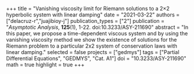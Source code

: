 +++
title = "Vanishing viscosity limit for Riemann solutions to a 2×2 hyperbolic system with linear damping"
date = "2021-03-22"
authors = ["delacruz-r","juajibioy-j"]
publication_types = ["2"]
publication = "*Asymptotic Analysis*, **125**(1), 1-22. doi:10.3233/ASY-211690"
abstract = "In this paper, we propose a time-dependent viscous system and by using the vanishing viscosity method we show the existence of solutions for the Riemann problem to a particular 2x2 system of conservation laws with linear damping."
selected = false
projects = ["gedmys"]
tags = ["Partial Differential Equations", "GEDMYS", "Cat. A1"]
doi = "10.3233/ASY-211690"
math = true
highlight = true
+++
